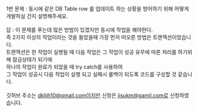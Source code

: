 1번 문제 : 동시에 같은 DB Table row 를 업데이트 하는 상황을 방어하기 위해 어떻게 개발하실 건지 설명해주세요. <br><br>
답 : 이 문제를 푸는데 많은 방법이 있겠지만 동시에 작업을 해야한다. <br>
즉 2가지 이상의 작업이라는 것을 들었을때 가장 먼저 떠오른 방법은 트랜잭션이었습니다. <br>
트랜잭션은 한 작업이 실행될 때 다음 작업은 그 작업이 성공 유무에 따른 처리를 하기위해 잠금상태가 되기에 <br>
하나의 작업이 완료가 되었을 때 try catch를 사용하여 <br>
그 작업이 성공시 다음 작업이 실행 되고 실패시 롤백이 되도록 코드를 구성할 것 같습니다. <br>
<br>
깃허브 주소는 dkljjh10@gmail.com이지만 신청은 jisukm@gamil.com로 신청하였습니다.
